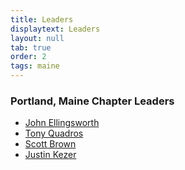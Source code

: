 ```yaml
---
title: Leaders
displaytext: Leaders
layout: null
tab: true
order: 2
tags: maine
---
```



### Portland, Maine Chapter Leaders
* [John Ellingsworth](mailto:john.ellingsworth@owasp.org)
* [Tony Quadros](mailto:tony.quadros@owasp.org)
* [Scott Brown](mailto:scott.brown@owasp.org)
* [Justin Kezer](mailto:justin.kezer@owasp.org)